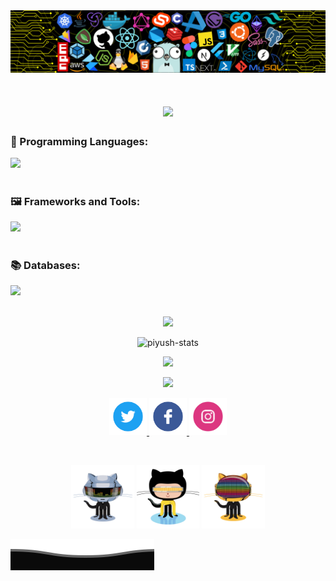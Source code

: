 <!-- <img src="piyush-final.gif" width=100%> -->

<img src="my_banner.png" alt="count"/>

<!-- <p align="left"> <img src="https://komarev.com/ghpvc/?username=baoanh177&label=Profile%20views&color=blueviolet&style=flat" alt="count" />
<img src="https://wakatime.com/badge/user/a78a30d8-e481-4ee3-884f-8a6d3abba700.svg" /> -->
</p>

<h1 align="center">
  <a href="https://git.io/typing-svg">
    <img src="https://readme-typing-svg.herokuapp.com/?lines=Hello,+There!+👋;I'm+Bao+Anh...;Front+End+Developer...&center=true&size=30">
  </a>
</h1>

<!-- <h3 align="center">A Software Engineer from India, currently working as a Software Developer @Mable.ai with proficiency in Golang, Typescript and Cloud technologies.</h3> -->

<!-- ### Support my work
[Buy Me a Coffee](https://www.buymeacoffee.com/zephyrus21)
[![ko-fi](https://ko-fi.com/img/githubbutton_sm.svg)](https://ko-fi.com/Y8Y63ONS5) -->

### 📝 Programming Languages:

[![](https://skillicons.dev/icons?i=javascript,ts,python)](#)
<br/>
<br/>

### 🖼️ Frameworks and Tools:

[![](https://skillicons.dev/icons?i=sass,bootstrap,tailwind,redux,react,next,nodejs,express,postman,git,github)](#)
<br/>
<br/>

<!-- ### 🛠️  DevOps Tools:

  [![](https://skillicons.dev/icons?i=git,docker,ubuntu,linux)](#)
<br/>
<br/> -->

### 📚 Databases:

[![](https://skillicons.dev/icons?i=sequelize,postgres,redis)](#)
<br/>
<br/>

<!-- ### 💻 IDE:

<img height="42px" align="left" src="https://icon.icepanel.io/Technology/svg/Visual-Studio-Code-%28VS-Code%29.svg" />
<br/>
<br/>
<br />
<br/> -->

<p align="center">
  <img src="https://github-readme-stats.vercel.app/api/top-langs/?username=baoanh177&show_icons=true&theme=midnight-purple&title_color=8E2DE2&text_color=fff&icon_color=8E2DE2&layout=compact"/>
</p>

<p align="center">
  <img src="https://github-readme-stats.vercel.app/api?username=baoanh177&show_icons=true&theme=radical&title_color=8E2DE2&text_color=fff&icon_color=8E2DE2" alt="piyush-stats" />
</p>

<p align="center">
  <img src="https://github-readme-streak-stats.herokuapp.com/?user=baoanh177&theme=midnight-purple"/>
</p>

<p align="center">
<!--   25/05/2024 -->
  <img src="https://github-readme-stats.vercel.app/api/wakatime?username=baoanh177&layout=compact&theme=midnight-purple&range=all_time"/>
</p>

<p align="center">
  <a href="https://twitter.com/iztoxyoxy">
    <img src="https://github.com/aritraroy/social-icons/blob/master/twitter-icon.png?raw=true" width="60">
  </a>
  <a href="https://www.facebook.com/profile.php?id=100088917412737">
    <img src="https://github.com/aritraroy/social-icons/blob/master/facebook-icon.png?raw=true" width="60">
  </a>
  <a href="https://www.instagram.com/baoah_2704/">
    <img src="https://github.com/aritraroy/social-icons/blob/master/instagram-icon.png?raw=true" width="60">
  </a>
</p>

<br/>
<p align="center">
  <img src="gh-1.gif" width=20%>
  <img src="gh-4.png" width=20%>
  <img src="gh-2.gif" width=20%>
</p>
  
<img src="footer.svg">
